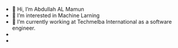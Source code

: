 - 👋 Hi, I’m Abdullah AL Mamun
- 👀 I’m interested in Machine Larning
- 🌱 I’m currently working at Techmelba International as a software engineer.
- 
- 

<!---
mamunkhan405/mamunkhan405 is a ✨ special ✨ repository because its `README.md` (this file) appears on your GitHub profile.
You can click the Preview link to take a look at your changes.
--->
